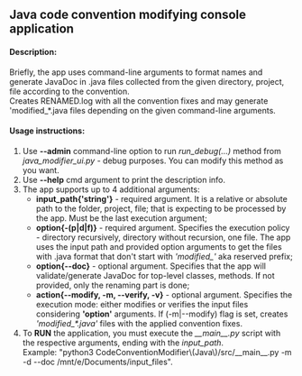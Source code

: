 <h2>Java code convention modifying console application</h2>

<h4>Description:</h4>
Briefly, the app uses command-line arguments to format names and generate JavaDoc in
.java files collected from the given directory, project, file according to the convention.<br>Creates RENAMED.log with all the convention fixes and may generate 'modified_*.java files depending on the given command-line arguments.

<h4>Usage instructions:</h4>
<ol>
    <li>Use <b>--admin</b> command-line option to run <i>run_debug(...)</i> method from <i>java_modifier_ui.py</i> - debug purposes. You can modify this method as you want.</li>
    <li>Use <b>--help</b> cmd argument to print the description info.</li>
    <li>The app supports up to 4 additional arguments:
        <ul>
        <li><b>input_path{'string'}</b> - required argument. It is a relative or absolute path to the folder, project, file; that is expecting to be processed by the app. Must be the last execution argument;</li>
        <li><b>option{-(p|d|f)}</b> - required argument. Specifies the execution policy - directory recursively, directory without recursion, one file. The app uses the input path and provided option arguments to get the files with .java format that don't start with <i>'modified_'</i> aka reserved prefix;</li>
        <li><b>option{--doc}</b> - optional argument. Specifies that the app will validate/generate JavaDoc for top-level classes, methods. If not provided, only the renaming part is done;</li>
        <li><b>action{--modify, -m, --verify, -v}</b> - optional argument. Specifies the execution mode: either modifies or verifies the input files considering <b>'option'</b> arguments. If (-m|--modify) flag is set, creates <i>'modified_*.java'</i> files with the applied convention fixes.</li>
        </ul>
   </li>
   <li>To <b>RUN</b> the application, you must execute the <i>__main__.py</i> script with the respective arguments, ending with the <i>input_path</i>.<br>Example: "python3 CodeConventionModifier\(Java\)/src/__main__.py -m -d --doc /mnt/e/Documents/input_files".</li>
</ol>